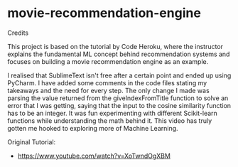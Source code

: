 # movie-recommendation-engine

Credits

This project is based on the tutorial by Code Heroku, where the instructor explains the fundamental ML concept behind recommendation systems and focuses on building a movie recommendation engine as an example.

I realised that SublimeText isn't free after a certain point and ended up using PyCharm. I have added some comments in the code files stating my takeaways and the need for every step. The only change I made was parsing the value returned from the giveIndexFromTitle function to solve an error that I was getting, saying that the input to the cosine similarity function has to be an integer. It was fun experimenting with different Scikit-learn functions while understanding the math behind it. This video has truly gotten me hooked to exploring more of Machine Learning.

Original Tutorial:
- https://www.youtube.com/watch?v=XoTwndOgXBM
  
